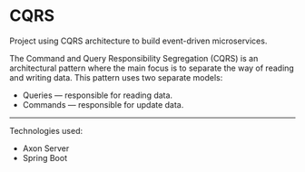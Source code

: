 # CQRS
Project using CQRS architecture to build event-driven microservices.

The Command and Query Responsibility Segregation (CQRS) is an architectural pattern where the main focus is to separate the way of reading and writing data. 
This pattern uses two separate models: 
- Queries — responsible for reading data. 
- Commands — responsible for update data.

---

Technologies used:
- Axon Server
- Spring Boot

